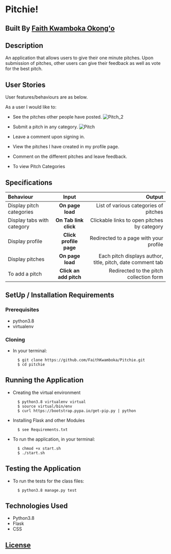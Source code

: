 # Pitchie!

## Built By [Faith Kwamboka Okong'o](https://github.com/FaithKwamboka)

## Description
An application that allows users to give their one minute pitches. Upon submission of pitches, other users can give their feedback as well as vote for the best pitch.


## User Stories
User features/behaviours are as below.

As a user I would like to:
* See the pitches other people have posted.
![Pitch_2](https://user-images.githubusercontent.com/100117264/167313894-c8856068-a5f2-4f6f-9499-9b7f3c79e9da.png)

* Submit a pitch in any category.
![Pitch](https://user-images.githubusercontent.com/100117264/167313883-ec6c4125-1cb0-4727-b8eb-3eb32fd5c35b.png)

* Leave a comment upon signing in.
* View the pitches I have created in my profile page.
* Comment on the different pitches and leave feedback.
* To view Pitch Categories


## Specifications
| Behaviour | Input | Output |
| :---------------- | :---------------: | ------------------: |
| Display pitch categories | **On page load** | List of various categories of pitches |
| Display tabs with  category | **On Tab link click** | Clickable links to open pitches by category |
| Display profile | **Click profile page** | Redirected to a page with your profile |
| Display pitches | **On page load** | Each pitch displays author, title, pitch, date comment tab |
| To add a pitch  | **Click an add pitch** | Redirected to the pitch collection form|


## SetUp / Installation Requirements
### Prerequisites
* python3.8
* virtualenv

### Cloning
* In your terminal:

        $ git clone https://github.com/FaithKwamboka/Pitchie.git
        $ cd pitchie

## Running the Application
* Creating the virtual environment

        $ python3.8 virtualenv virtual
        $ source virtual/bin/env
        $ curl https://bootstrap.pypa.io/get-pip.py | python

* Installing Flask and other Modules

        $ see Requirements.txt

* To run the application, in your terminal:

        $ chmod +x start.sh
        $ ./start.sh

## Testing the Application
* To run the tests for the class files:

        $ python3.8 manage.py test

## Technologies Used
* Python3.8
* Flask
* CSS

## [License](https://github.com/FaithKwamboka/Pitchie/blob/master/LICENSE)

